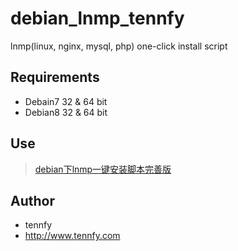 # debian_lnmp_tennfy
lnmp(linux, nginx, mysql, php) one-click install script

## Requirements
* Debain7 32 & 64 bit
* Debian8 32 & 64 bit

## Use
> [debian下lnmp一键安装脚本完善版](http://www.tennfy.com/2123.html)

## Author
* tennfy
* http://www.tennfy.com
